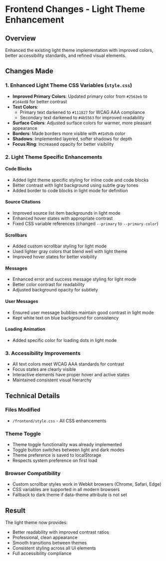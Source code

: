 # Frontend Changes - Light Theme Enhancement

## Overview
Enhanced the existing light theme implementation with improved colors, better accessibility standards, and refined visual elements.

## Changes Made

### 1. Enhanced Light Theme CSS Variables (`style.css`)
- **Improved Primary Colors**: Updated primary color from `#2563eb` to `#1d4ed8` for better contrast
- **Text Colors**: 
  - Primary text darkened to `#111827` for WCAG AAA compliance
  - Secondary text darkened to `#4b5563` for improved readability
- **Surface Colors**: Adjusted surface colors for warmer, more pleasant appearance
- **Borders**: Made borders more visible with `#d1d5db` color
- **Shadows**: Implemented layered, softer shadows for depth
- **Focus Ring**: Increased opacity for better visibility

### 2. Light Theme Specific Enhancements

#### Code Blocks
- Added light theme specific styling for inline code and code blocks
- Better contrast with light background using subtle gray tones
- Added border to code blocks in light mode for definition

#### Source Citations
- Improved source list item backgrounds in light mode
- Enhanced hover states with appropriate contrast
- Fixed CSS variable references (changed `--primary` to `--primary-color`)

#### Scrollbars
- Added custom scrollbar styling for light mode
- Used lighter gray colors that blend well with light theme
- Improved hover states for better visibility

#### Messages
- Enhanced error and success message styling for light mode
- Better color contrast for readability
- Adjusted background opacity for subtlety

#### User Messages
- Ensured user message bubbles maintain good contrast in light mode
- Kept white text on blue background for consistency

#### Loading Animation
- Added specific color for loading dots in light mode

### 3. Accessibility Improvements
- All text colors meet WCAG AAA standards for contrast
- Focus states are clearly visible
- Interactive elements have proper hover and active states
- Maintained consistent visual hierarchy

## Technical Details

### Files Modified
- `/frontend/style.css` - All CSS enhancements

### Theme Toggle
- Theme toggle functionality was already implemented
- Toggle button switches between light and dark modes
- Theme preference is saved to localStorage
- Respects system preference on first load

### Browser Compatibility
- Custom scrollbar styles work in Webkit browsers (Chrome, Safari, Edge)
- CSS variables are supported in all modern browsers
- Fallback to dark theme if data-theme attribute is not set

## Result
The light theme now provides:
- Better readability with improved contrast ratios
- Professional, clean appearance
- Smooth transitions between themes
- Consistent styling across all UI elements
- Full accessibility compliance